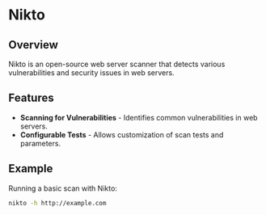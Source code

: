 

# Nikto

## Overview
Nikto is an open-source web server scanner that detects various vulnerabilities and security issues in web servers.

## Features
- **Scanning for Vulnerabilities** - Identifies common vulnerabilities in web servers.
- **Configurable Tests** - Allows customization of scan tests and parameters.

## Example
Running a basic scan with Nikto:
```bash
nikto -h http://example.com

